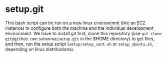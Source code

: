 setup.git
=========

This bash script can be run on a new linux environemnt (like an EC2 instance)
to configure both the machine and the individual development environment.
We have to install git first, clone this repository (use `git clone git@github.com:suhanree/setup.git` 
in the $HOME directory) to get files, and then, run the setup script (`setup/setup_cent.sh` or `setup_ubuntu.sh`, depending on linux distributions).
